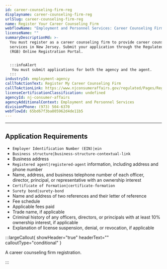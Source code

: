 ```yaml
---
id: career-counseling-firm-reg
displayname: career-counseling-firm-reg
urlSlug: career-counseling-firm-reg
name: Register Your Career Counseling Firm
webflowName: "Employment and Personnel Services: Career Counseling Firm"
licenseName: ""
summaryDescriptionMd: >-
  You must register as a career counseling firm to provide career counseling
  services in New Jersey. Submit your application through the Regulated Business
  (RGB) Online Registration Portal.


  :::infoAlert
   You must submit applications for both the agency and the agent.
  :::
industryId: employment-agency
callToActionText: Register My Career Counseling Firm
callToActionLink: https://www.njconsumeraffairs.gov/regulated/Pages/Regulated-Business-Online-Registration.aspx
licenseCertificationClassification: undefined
agencyId: nj-consumer-affairs
agencyAdditionalContext: Employment and Personnel Services
divisionPhone: (973) 504-6370
webflowId: 65bd67f3ba805962d4de11b5
---
```


---

## Application Requirements

- `Employer Identification Number (EIN)|ein`
- `Business structure|business-structure-contextual-link`
- Business address
- `Registered agent|registered-agent` information, including address and phone number
- Name, address, and business telephone number of each officer, director, principal, or representative with an ownership interest
- `Certificate of Formation|certificate-formation`
- `Surety bond|surety-bond`
- Name and address of two references and their letter of reference
- Fee schedule
- Applicable fees paid
- Trade name, if applicable
- Criminal history of any officers, directors, or principals with at least 10% ownership interest, if applicable
- Explanation of license suspension, denial, or revocation, if applicable

:::largeCallout{ showHeader="true" headerText="" calloutType="conditional" }

A career counseling firm registration.

:::
